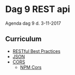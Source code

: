# Dag 9 REST api
Agenda dag 9 d. 3-11-2017


## Curriculum

* [RESTful Best Practices](http://www.restapitutorial.com/media/RESTful_Best_Practices-v1_1.pdf)
* [JSON](http://json.org/)
* [CORS](https://www.w3.org/wiki/CORS_Enabled#What_is_CORS_about.3F)
  * [NPM Cors](https://www.npmjs.com/package/cors)


